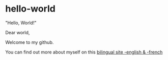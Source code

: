 # hello-world
"Hello, World!"

Dear world,

Welcome to my github.

You can find out more about myself on this [bilingual site -english & -french](https://vincent.charlebois.info/)
